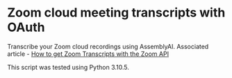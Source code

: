 # Zoom cloud meeting transcripts with OAuth

Transcribe your Zoom cloud recordings using AssemblyAI. Associated article - [How to get Zoom Transcripts with the Zoom API](https://www.assemblyai.com/blog/zoom-transcription-zoom-api/)

This script was tested using Python 3.10.5.
